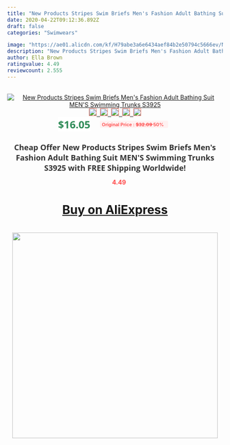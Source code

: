 ```yaml
---
title: "New Products Stripes Swim Briefs Men's Fashion Adult Bathing Suit MEN'S Swimming Trunks S3925"
date: 2020-04-22T09:12:36.892Z
draft: false
categories: "Swimwears"

image: "https://ae01.alicdn.com/kf/H79abe3a6e6434aef84b2e50794c5666ev/New-Products-Stripes-Swim-Briefs-Men-s-Fashion-Adult-Bathing-Suit-MEN-S-Swimming-Trunks-S3925.jpg"
description: "New Products Stripes Swim Briefs Men's Fashion Adult Bathing Suit MEN'S Swimming Trunks S3925"
author: Ella Brown
ratingvalue: 4.49
reviewcount: 2.555
---
```

<br>
<div style="text-align: center;">
<a href="https://s.click.aliexpress.com/e/_AXL8oN" target="_blank" rel="nofollow noopener noreferrer"><img alt="New Products Stripes Swim Briefs Men's Fashion Adult Bathing Suit MEN'S Swimming Trunks S3925" class="magnifier-image" src="https://ae01.alicdn.com/kf/H79abe3a6e6434aef84b2e50794c5666ev/New-Products-Stripes-Swim-Briefs-Men-s-Fashion-Adult-Bathing-Suit-MEN-S-Swimming-Trunks-S3925.jpg_640x640.jpg">
<br>
<img style="border:1px solid salmon" src="https://ae01.alicdn.com/kf/H79abe3a6e6434aef84b2e50794c5666ev/New-Products-Stripes-Swim-Briefs-Men-s-Fashion-Adult-Bathing-Suit-MEN-S-Swimming-Trunks-S3925.jpg_120x120.jpg">&nbsp;&nbsp;<img style="border:1px solid salmon" src="https://ae01.alicdn.com/kf/Hdb65727fbc46459498b7bd00d18ebdcd1/New-Products-Stripes-Swim-Briefs-Men-s-Fashion-Adult-Bathing-Suit-MEN-S-Swimming-Trunks-S3925.jpg_120x120.jpg">&nbsp;&nbsp;<img style="border:1px solid salmon" src="_120x120.jpg">&nbsp;&nbsp;<img style="border:1px solid salmon" src="_120x120.jpg">&nbsp;&nbsp;<img style="border:1px solid salmon" src="https://ae01.alicdn.com/kf/He1f035bc7197424ca7af507fcc297c81i/New-Products-Stripes-Swim-Briefs-Men-s-Fashion-Adult-Bathing-Suit-MEN-S-Swimming-Trunks-S3925.jpg_120x120.jpg"></a></div><br0>
<div style="text-align: center;"><span style="background-color: white; border: 0px; box-sizing: border-box; color: seagreen; display: inline-block; font-family: &quot;open sans&quot; , &quot;arial&quot; , &quot;helvetica&quot; , sans-serif , &quot;heiti&quot;; font-size: 24px; font-stretch: inherit; font-weight: 700; line-height: inherit; margin: 0px 10px 0px 0px; padding: 0px; vertical-align: middle;">$16.05 </span>
<span style="background: rgb(255 , 241 , 241); border-radius: 3px; border: 0px; box-sizing: border-box; color: #ff4747; display: inline-block; font-family: inherit; font-size: 12px; font-stretch: inherit; font-style: inherit; font-variant: inherit; font-weight: 600; line-height: inherit; margin: 0px; padding: 2px 5px; transform: scale(0.9); vertical-align: middle;">Original Price : <b style="text-decoration: line-through;">$32.09 </b> 50%&nbsp;&nbsp;</span></div>
<h1 style="color: #333333; display: inline-block; font-family: &quot;open sans&quot; , &quot;arial&quot; , &quot;helvetica&quot; , sans-serif , &quot;heiti&quot;; font-size: 18px; font-stretch: inherit; font-weight: 700; text-align: center;">Cheap Offer New Products Stripes Swim Briefs Men's Fashion Adult Bathing Suit MEN'S Swimming Trunks S3925 with FREE Shipping Worldwide!</h1>
<div style="color: #ff4747; text-align: center;">
<img src="https://4.bp.blogspot.com/-M0ZcTcb-5uY/XleCXlxnR4I/AAAAAAAAAEc/OrjgMkXV1oMQFaCRZj5HQwOCBcu3w1FegCPcBGAYYCw/s1600/star.png" style="height: 15px;">&nbsp;<b>4.49</b></div>
<div class="button_cont" align="center"><a class="buynow_a" href="https://s.click.aliexpress.com/e/_AXL8oN" target="_blank" rel="nofollow noopener noreferrer"><H1>Buy on AliExpress</H1></a></div><br>
<div class="separator" style="clear: both; text-align: center;">
<img src="https://lh3.googleusercontent.com/-pTy5HemUv9M/XlePHvY0dAI/AAAAAAAAAE4/0nX5iRUoIWY8eMW9Dpxeirr157OZliDIgCLcBGAsYHQ/s1600/badge.gif" width="480">
</div>
